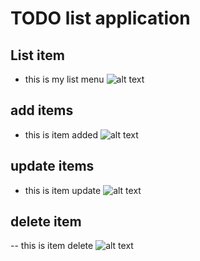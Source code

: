 # TODO list application

## List item
- this is my list menu
![alt text](listing.gif)

## add items
- this is item added
![alt text](adding.gif)

## update items
- this is item update
![alt text](updating.gif)
## delete item
-- this is item delete
![alt text](listing.gif)


